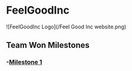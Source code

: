 # FeelGoodInc
![FeelGoodInc Logo](/Feel Good Inc website.png)


## Team Won Milestones

### -[Milestone 1](https://cpipes8899.github.io/HCI/Milestone1.html)


